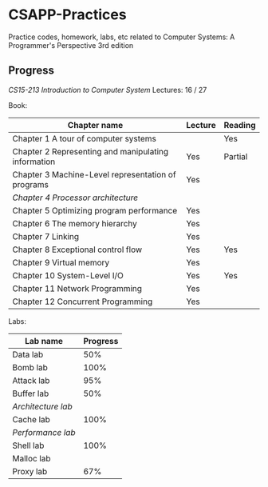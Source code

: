 # CSAPP-Practices

Practice codes, homework, labs, etc related to Computer Systems: A Programmer's Perspective 3rd edition



## Progress

*CS15-213 Introduction to Computer System* Lectures: 16 / 27

Book:

| Chapter name                                        | Lecture | Reading |
| --------------------------------------------------- | ------- | ------- |
| Chapter 1 A tour of computer systems                |         | Yes     |
| Chapter 2 Representing and manipulating information | Yes     | Partial |
| Chapter 3 Machine-Level representation of programs  | Yes     |         |
| *Chapter 4 Processor architecture*                  |         |         |
| Chapter 5 Optimizing program performance            | Yes     |         |
| Chapter 6 The memory hierarchy                      | Yes     |         |
| Chapter 7 Linking                                   | Yes     |         |
| Chapter 8 Exceptional control flow                  | Yes     | Yes     |
| Chapter 9 Virtual memory                            | Yes     |         |
| Chapter 10 System-Level I/O                         | Yes     | Yes     |
| Chapter 11 Network Programming                      | Yes     |         |
| Chapter 12 Concurrent Programming                   | Yes     |         |

Labs:

| Lab name          | Progress |
| ----------------- | -------- |
| Data lab          | 50%      |
| Bomb lab          | 100%     |
| Attack lab        | 95%      |
| Buffer lab        | 50%      |
| *Architecture lab*|          |
| Cache lab         | 100%     |
| *Performance lab* |          |
| Shell lab         | 100%     |
| Malloc lab        |          |
| Proxy lab         | 67%      |

